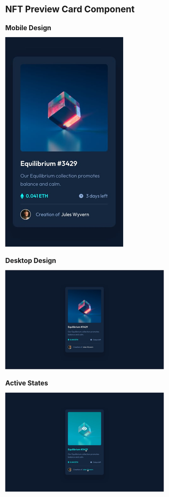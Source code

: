 # NFT Preview Card Component


## Mobile Design

![Mobile Design](./design/mobile-design.jpg?raw=true "Mobile design")

## Desktop Design

![Desktop Design](./design/desktop-design.jpg?raw=true "Desktop design")

## Active States

![Active States](./design/active-states.jpg?raw=true "Active states")

